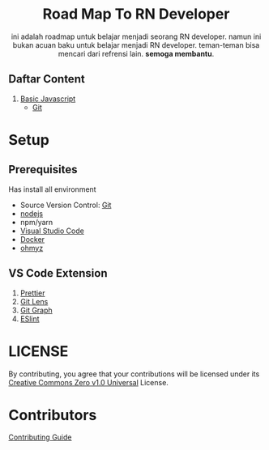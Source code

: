 <div align="center">
<h1>Road Map To RN Developer</h1>

<p>ini adalah roadmap untuk belajar menjadi seorang RN developer.
namun ini bukan acuan baku untuk belajar menjadi RN developer.
teman-teman bisa mencari dari refrensi lain.
<strong>semoga membantu</strong>.</p>
</div>

## Daftar Content

1. [Basic Javascript](modules/01.Basic/readme.md)
    - [Git](modules/01.Basic/01.git.md)

# Setup

## Prerequisites

Has install all environment

- Source Version Control: [Git](https://git-scm.com/)
- [nodejs](https://nodejs.org/en/)
- npm/yarn
- [Visual Studio Code](https://code.visualstudio.com/)
- [Docker](https://docs.docker.com/)
- [ohmyz](https://ohmyz.sh/)

## VS Code Extension

1. [Prettier](https://marketplace.visualstudio.com/items?itemName=esbenp.prettier-vscode)
2. [Git Lens](https://marketplace.visualstudio.com/items?itemName=eamodio.gitlens)
3. [Git Graph](https://marketplace.visualstudio.com/items?itemName=mhutchie.git-graph)
4. [ESlint](https://marketplace.visualstudio.com/items?itemName=dbaeumer.vscode-eslint)


# LICENSE
By contributing, you agree that your contributions will be licensed under its [Creative Commons Zero v1.0 Universal](LICENSE) License.
# Contributors
[Contributing Guide](contributing.md)